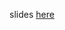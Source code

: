 slides [here](https://docs.google.com/presentation/d/13KdoEs2gMOXsITG4pqiPUQ8wKDk2ezcUjjyuEW0gz2o/edit?usp=sharing)
